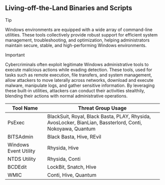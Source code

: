 ## Living-off-the-Land Binaries and Scripts

> [!TIP]
> Windows environments are equipped with a wide array of command-line utilities. These tools collectively provide robust support for efficient system management, troubleshooting, and optimization, helping administrators maintain secure, stable, and high-performing Windows environments. 

> [!IMPORTANT]
> Cybercriminals often exploit legitimate Windows administrative tools to execute malicious actions while evading detection. These tools, used for tasks such as remote execution, file transfers, and system management, allow attackers to move laterally across networks, download and execute malware, manipulate logs, and gather sensitive information. By leveraging these built-in utilities, attackers can conduct their activities stealthily, blending their actions with normal administrative operations.

| Tool Name | Threat Group Usage |
|---|---|
| PsExec | BlackSuit, Royal, Black Basta, PLAY, Rhysida, AvosLocker, BianLian, Bassterlord, Conti, Nokoyawa, Quantum |
| BITSAdmin | Black Basta, Hive, REvil |
| Windows Event Utility | Rhysida, Hive |
| NTDS Utility | Rhysida, Conti |
| BCDEdit | LockBit, Snatch, Hive |
| WMIC | Conti, Hive, Quantum |
